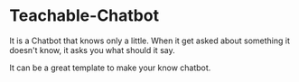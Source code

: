 # Teachable-Chatbot
It is a Chatbot that knows only a little.
When it get asked about something it doesn't know, it asks you what should it say.

It can be a great template to make your know chatbot.
